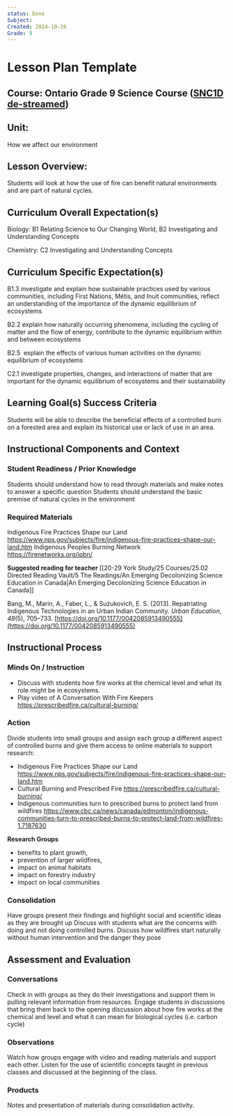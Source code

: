 ```yaml
---
status: Done
Subject: 
Created: 2024-10-26
Grade: 9
---
```

# Lesson Plan Template
## Course: Ontario Grade 9 Science Course ([SNC1D de-streamed](https://www.dcp.edu.gov.on.ca/en/curriculum/secondary-science/courses/snc1w))
## Unit:
How we affect our environment
## Lesson Overview:
Students will look at how the use of fire can benefit natural environments and are part of natural cycles.
## Curriculum Overall Expectation(s)
Biology: B1 Relating Science to Our Changing World, B2 Investigating and Understanding Concepts

Chemistry: C2 Investigating and Understanding Concepts
## Curriculum Specific Expectation(s)
B1.3 investigate and explain how sustainable practices used by various communities, including First Nations, Métis, and Inuit communities, reflect an understanding of the importance of the dynamic equilibrium of ecosystems

B2.2 explain how naturally occurring phenomena, including the cycling of matter and the flow of energy, contribute to the dynamic equilibrium within and between ecosystems

B2.5  explain the effects of various human activities on the dynamic equilibrium of ecosystems

C2.1 investigate properties, changes, and interactions of matter that are important for the dynamic equilibrium of ecosystems and their sustainability
## Learning Goal(s) Success Criteria
Students will be able to describe the beneficial effects of a controlled burn on a forested area and explain its historical use or lack of use in an area.
## Instructional Components and Context
### Student Readiness / Prior Knowledge
Students should understand how to read through materials and make notes to answer a specific question
Students should understand the basic premise of natural cycles in the environment 
### Required Materials
Indigenous Fire Practices Shape our Land https://www.nps.gov/subjects/fire/indigenous-fire-practices-shape-our-land.htm
Indigenous Peoples Burning Network https://firenetworks.org/ipbn/

**Suggested reading for teacher** 
[[20-29 York Study/25 Courses/25.02 Directed Reading Vault/5 The Readings/An Emerging Decolonizing Science Education in Canada|An Emerging Decolonizing Science Education in Canada]]

Bang, M., Marin, A., Faber, L., & Suzukovich, E. S. (2013). Repatriating Indigenous Technologies in an Urban Indian Community. _Urban Education_, _48_(5), 705–733. [https://doi.org/10.1177/0042085913490555](https://doi.org/10.1177/0042085913490555)
## Instructional Process
### Minds On / Instruction
- Discuss with students how fire works at the chemical level and what its role might be in ecosystems. 
- Play video of A Conversation With Fire Keepers https://prescribedfire.ca/cultural-burning/ 
### Action
Divide students into small groups and assign each group a different aspect of controlled burns and give them access to online materials to support research:
- Indigenous Fire Practices Shape our Land https://www.nps.gov/subjects/fire/indigenous-fire-practices-shape-our-land.htm
- Cultural Burning and Prescribed Fire https://prescribedfire.ca/cultural-burning/
- Indigenous communities turn to prescribed burns to protect land from wildfires https://www.cbc.ca/news/canada/edmonton/indigenous-communities-turn-to-prescribed-burns-to-protect-land-from-wildfires-1.7187630

**Research Groups**
- benefits to plant growth, 
- prevention of larger wildfires, 
- impact on animal habitats
- impact on forestry industry
- impact on local communities
### Consolidation
Have groups present their findings and highlight social and scientific ideas as they are brought up
Discuss with students what are the concerns with doing and not doing controlled burns. 
Discuss how wildfires start naturally without human intervention and the danger they pose
## Assessment and Evaluation
### Conversations
Check in with groups as they do their investigations and support them in pulling relevant information from resources. Engage students in discussions that bring them back to the opening discussion about how fire works at the chemical and level and what it can mean for biological cycles (i.e. carbon cycle)
### Observations
Watch how groups engage with video and reading materials and support each other. Listen for the use of scientific concepts taught in previous classes and discussed at the beginning of the class.
### Products
Notes and presentation of materials during consolidation activity.